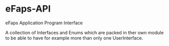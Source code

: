 # eFaps-API
eFaps Application Program Interface

A collection of Interfaces and Enums which are packed in ther own module to be able to have for example more
than only one UserInterface.
